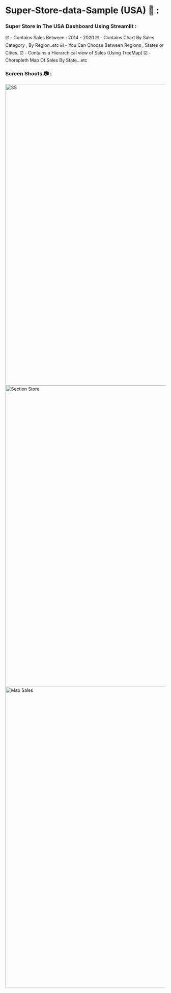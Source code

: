 # Super-Store-data-Sample (USA) 🏬 :

### Super Store in The USA Dashboard Using Streamlit :

☑️ - Contains Sales Between : 2014 - 2020
☑️ - Contains Chart By Sales Category , By Region..etc
☑️ - You Can Choose Between Regions , States or Cities.
☑️ - Contains a Hierarchical view of Sales (Using TreeMap)
☑️ - Chorepleth Map Of Sales By State...etc



### Screen Shoots 📷 :


<img width="948" alt="SS" src="https://github.com/moadhamousti/Super-Store-data/assets/118165767/76f3fba9-ff52-4c7d-b48d-81b5f11f0fd5">

<img width="948" alt="Section Store" src="https://github.com/moadhamousti/Super-Store-data/assets/118165767/31c6c690-c147-4b9c-b98e-5a0649f68f84">

<img width="947" alt="Map Sales" src="https://github.com/moadhamousti/Super-Store-data/assets/118165767/23702101-54cd-408d-9b69-bc999b9761cd">
